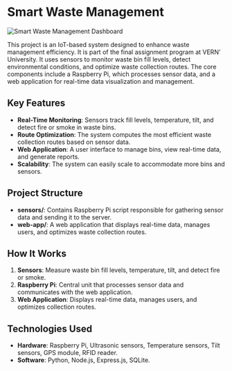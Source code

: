 # Smart Waste Management
![Smart Waste Management Dashboard](smart-waste-management/gallery/4_Web_app_dashboard.png)

This project is an IoT-based system designed to enhance waste management efficiency. It is part of the final assignment program at VERN' University. It uses sensors to monitor waste bin fill levels, detect environmental conditions, and optimize waste collection routes. The core components include a Raspberry Pi, which processes sensor data, and a web application for real-time data visualization and management.

## Key Features
- **Real-Time Monitoring**: Sensors track fill levels, temperature, tilt, and detect fire or smoke in waste bins.
- **Route Optimization**: The system computes the most efficient waste collection routes based on sensor data.
- **Web Application**: A user interface to manage bins, view real-time data, and generate reports.
- **Scalability**: The system can easily scale to accommodate more bins and sensors.

## Project Structure
- **sensors/**: Contains Raspberry Pi script responsible for gathering sensor data and sending it to the server.
- **web-app/**: A web application that displays real-time data, manages users, and optimizes waste collection routes.

## How It Works
1. **Sensors**: Measure waste bin fill levels, temperature, tilt, and detect fire or smoke.
2. **Raspberry Pi**: Central unit that processes sensor data and communicates with the web application.
3. **Web Application**: Displays real-time data, manages users, and optimizes collection routes.

## Technologies Used
- **Hardware**: Raspberry Pi, Ultrasonic sensors, Temperature sensors, Tilt sensors, GPS module, RFID reader.
- **Software**: Python, Node.js, Express.js, SQLite.
